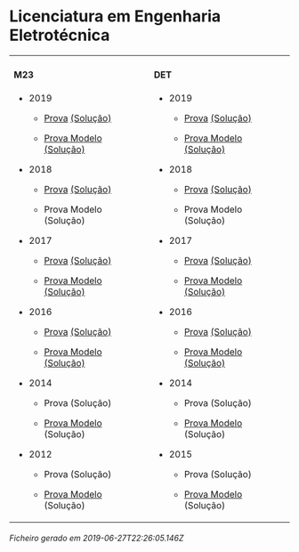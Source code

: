 <h1>Licenciatura em Engenharia Eletrotécnica</h1><table><tr valign="top"><td><h4>M23</h4><ul><li><p>2019</p><ul><li><p><a href="https://www.isel.pt/media/uploads/tinymce/LEE_ProvaM23_2019.pdf">Prova</a> <a href="https://www.isel.pt/media/uploads/tinymce/LEE_ProvaM23_2019_Solucoes.pdf">(Solução)</a></p></li><li><p><a href="https://www.isel.pt/media/uploads/tinymce/LEEM23ProvaModelo2019.pdf">Prova Modelo</a> <a href="https://www.isel.pt/media/uploads/tinymce/LEEM23PModelo2019solucao.pdf">(Solução)</a></p></li></ul></li><li><p>2018</p><ul><li><p><a href="https://www.isel.pt/media/uploads/tinymce/ISEL_LEE_Prova2018.pdf">Prova</a> <a href="https://www.isel.pt/media/uploads/tinymce/ISEL_LEE_Prova2018_solucao.pdf">(Solução)</a></p></li><li><p>Prova Modelo (Solução)</p></li></ul></li><li><p>2017</p><ul><li><p><a href="https://www.isel.pt/media/uploads/tinymce/m23/M23_LEE_Prova_2017.pdf">Prova</a> <a href="https://www.isel.pt/media/uploads/tinymce/m23/M23_LEE_Prova_Solucao_2017.pdf">(Solução)</a></p></li><li><p><a href="https://www.isel.pt/media/uploads/tinymce/m23/M23_LEE_ProvaModelo_2017.pdf">Prova Modelo</a> <a href="https://www.isel.pt/media/uploads/tinymce/m23/M23_LEE_ProvaModelo_Solucao_2017.pdf">(Solução)</a></p></li></ul></li><li><p>2016</p><ul><li><p><a href="https://www.isel.pt/media/uploads/tinymce/m23/M23_LEE_Prova_2016.pdf">Prova</a> <a href="https://www.isel.pt/media/uploads/tinymce/m23/M23_LEE_Solucao2016.pdf">(Solução)</a></p></li><li><p><a href="https://www.isel.pt/media/uploads/tinymce/m23/M23_LEE_Prova_Modelo_2016.pdf">Prova Modelo</a> <a href="https://www.isel.pt/media/uploads/tinymce/m23/M23_LEE_Solucao_Prova_Modelo_2016.pdf">(Solução)</a></p></li></ul></li><li><p>2014</p><ul><li><p>Prova (Solução)</p></li><li><p><a href="https://www.isel.pt/pinst/servicos/servacademicos/docs/M23/Prova_MODELO_M23_2014_LEE.pdf">Prova Modelo</a> (Solução)</p></li></ul></li><li><p>2012</p><ul><li><p>Prova (Solução)</p></li><li><p><a href="https://www.isel.pt/pinst/servicos/servacademicos/docs/M23/provas2012/ProvaModelo_LEE_2012.pdf">Prova Modelo</a> (Solução)</p></li></ul></li></ul></td><td><h4>DET</h4><ul><li><p>2019</p><ul><li><p><a href="https://www.isel.pt/media/uploads/tinymce/LEE_ProvaM23_2019.pdf">Prova</a> <a href="https://www.isel.pt/media/uploads/tinymce/LEE_ProvaM23_2019_Solucoes.pdf">(Solução)</a></p></li><li><p><a href="https://www.isel.pt/media/uploads/tinymce/LEEM23ProvaModelo2019.pdf">Prova Modelo</a> <a href="https://www.isel.pt/media/uploads/tinymce/LEEM23PModelo2019solucao.pdf">(Solução)</a></p></li></ul></li><li><p>2018</p><ul><li><p><a href="https://www.isel.pt/media/uploads/tinymce/ISEL_LEE_Prova2018.pdf">Prova</a> <a href="https://www.isel.pt/media/uploads/tinymce/ISEL_LEE_Prova2018_solucao.pdf">(Solução)</a></p></li><li><p>Prova Modelo (Solução)</p></li></ul></li><li><p>2017</p><ul><li><p><a href="https://www.isel.pt/media/uploads/tinymce/det/DET_LEE_Prova_2017.pdf">Prova</a> <a href="https://www.isel.pt/media/uploads/tinymce/det/DET_LEE_Prova_Solucao_2017.pdf">(Solução)</a></p></li><li><p><a href="https://www.isel.pt/media/uploads/tinymce/det/DET_LEE_ProvaModelo_2017.pdf">Prova Modelo</a> <a href="https://www.isel.pt/media/uploads/tinymce/det/DET_LEE_ProvaModelo_Solucao_2017.pdf">(Solução)</a></p></li></ul></li><li><p>2016</p><ul><li><p><a href="https://www.isel.pt/media/uploads/tinymce/det/DET_LEE_Prova_2016.pdf">Prova</a> <a href="https://www.isel.pt/media/uploads/tinymce/det/DET_LEE_Solucao2016.pdf">(Solução)</a></p></li><li><p><a href="https://www.isel.pt/media/uploads/tinymce/det/DET_LEE_Prova_Modelo_2016.pdf">Prova Modelo</a> <a href="https://www.isel.pt/media/uploads/tinymce/det/DET_LEE_Solucao_Prova_Modelo_2016.pdf">(Solução)</a></p></li></ul></li><li><p>2014</p><ul><li><p>Prova (Solução)</p></li><li><p><a href="https://www.isel.pt/pinst/servicos/servacademicos/docs/M23/Prova_MODELO_M23_2014_LEE.pdf">Prova Modelo</a> (Solução)</p></li></ul></li><li><p>2015</p><ul><li><p>Prova (Solução)</p></li><li><p><a href="http://arquivo.pt/wayback/20151012124431/https://www.isel.pt/media/uploads/tinymce/Prova_Modelo_DETS_2015_LEE.pdf">Prova Modelo</a> (Solução)</p></li></ul></li></ul></td></tr></table><h6>Ficheiro gerado em 2019-06-27T22:26:05.146Z</h6>